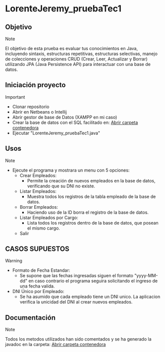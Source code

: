 # LorenteJeremy_pruebaTec1

 ## Objetivo
> [!NOTE]
> El objetivo de esta prueba es evaluar tus conocimientos en Java, incluyendo sintaxis, estructuras repetitivas, estructuras selectivas, manejo de colecciones y operaciones CRUD (Crear, Leer, Actualizar y Borrar) utilizando JPA (Java Persistence API) para interactuar con una base de datos.

## Iniciación proyecto
> [!IMPORTANT]
> - Clonar repositorio
> - Abrir en Netbeans o Intellij
> - Abrir gestor de base de Datos (XAMPP en mi caso)
> - Crear la base de datos con el SQL facilitado en: [Abrir carpeta contenedora](https://github.com/jeremy-lorente/LorenteJeremy_pruebatec1/tree/main/src/main/java/sql)
> - Ejecutar "LorenteJeremy_pruebaTec1.java"

## Usos
> [!NOTE]
> - Ejecute el programa y mostrara un menu con 5 opciones:
>	- Crear Empleados:
>		- Permite la creación de nuevos empleados en la base de datos, verificando que su DNI no existe.
>	- Listar Empleados:
>		- Muestra todos los registros de la tabla empleado de la base de datos.
>	- Borrar Empleados:
>		- Haciendo uso de la ID borra el registro de la base de datos.
>	- Listar Empleados por Cargo:
>		- Lista todos los registros dentro de la base de datos, que posean el mismo cargo.
>	- Salir 

## CASOS SUPUESTOS 
> [!WARNING]
> - Formato de Fecha Estandar:
>   - Se supone que las fechas ingresadas siguen el formato "yyyy-MM-dd" en caso contrario el programa seguira solicitando el ingreso de una fecha valida.
> - DNI Único por Empleado:
>   - Se ha asumido que cada empleado tiene un DNI unico. La aplicacion verifica la unicidad del DNI al crear nuevos empleados.  
	
## Documentación 
> [!NOTE]
> Todos los metodos utilizados han sido comentados y se ha generado la javadoc en la carpeta: 
> [Abrir carpeta contenedora](https://github.com/jeremy-lorente/LorenteJeremy_pruebatec1/blob/main/target/site/apidocs/)


